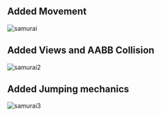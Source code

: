 ## Added Movement
![samurai](https://github.com/user-attachments/assets/647399c0-3867-4970-8f64-7dcf29ff7346)

## Added Views and AABB Collision
![samurai2](https://github.com/user-attachments/assets/42c13c4d-d4b5-4b55-902d-037c8d1dcbdb)

## Added Jumping mechanics
![samurai3](https://github.com/user-attachments/assets/bb9b7415-8378-4d5e-9fea-f0356bd3b283)
